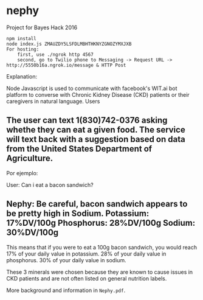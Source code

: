 # nephy
Project for Bayes Hack 2016

```
npm install
node index.js ZMAUZDY5LSFDLMBHTHKNYZGNOZYMXJXB
For hosting:
	first, use ./ngrok http 4567
	second, go to Twilio phone to Messaging -> Request URL -> http://5550b16a.ngrok.io/message & HTTP Post
```
Explanation: 

Node Javascript is used to communicate with facebook's WIT.ai bot platform
to converse with Chronic Kidney Disease (CKD) patients or their caregivers in natural language. Users 

The user can text 1(830)742-0376 asking whethe they can eat a given food.
The service will text back with a suggestion based on data from the United States Department of Agriculture.
----------
Por ejemplo:

User: Can i eat a bacon sandwich?

Nephy: Be careful, bacon sandwich appears to be pretty high in Sodium.
Potassium: 17%DV/100g
Phosphorus: 28%DV/100g
Sodium: 30%DV/100g
----------

This means that if you were to eat a 100g bacon sandwich, you would reach 17% of your daily value in potassium.
28% of your daily value in phosphorus.
30% of your daily value in sodium.

These 3 minerals were chosen because they are known to cause issues in CKD patients and are not often listed on general nutrition labels. 

More background and information in `Nephy.pdf`.







